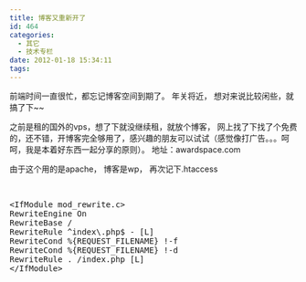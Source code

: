 ```yaml
---
title: 博客又重新开了
id: 464
categories:
  - 其它
  - 技术专栏
date: 2012-01-18 15:34:11
tags:
---
```


前端时间一直很忙，都忘记博客空间到期了。 年关将近， 想对来说比较闲些，就搞了下~~

之前是租的国外的vps，想了下就没继续租，就放个博客， 网上找了下找了个免费的，还不错，开博客完全够用了，感兴趣的朋友可以试试（感觉像打广告。。。呵呵，我是本着好东西一起分享的原则）。 地址：awardspace.com

由于这个用的是apache， 博客是wp， 再次记下.htaccess

&nbsp;
<pre>&lt;IfModule mod_rewrite.c&gt;
RewriteEngine On
RewriteBase /
RewriteRule ^index\.php$ - [L]
RewriteCond %{REQUEST_FILENAME} !-f
RewriteCond %{REQUEST_FILENAME} !-d
RewriteRule . /index.php [L]
&lt;/IfModule&gt;</pre>